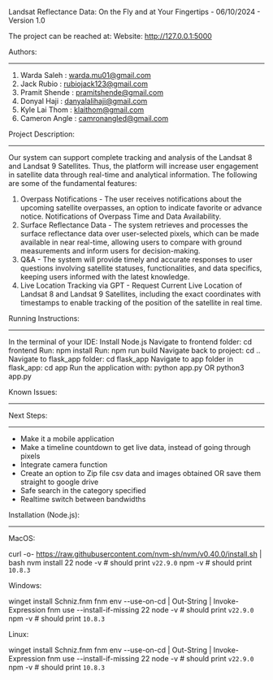 Landsat Reflectance Data: On the Fly and at Your Fingertips - 06/10/2024 - Version 1.0

The project can be reached at:
Website: http://127.0.0.1:5000

Authors:
_______

1. Warda Saleh    : warda.mu01@gmail.com
2. Jack Rubio     : rubiojack123@gmail.com
3. Pramit Shende  : pramitshende@gmail.com
4. Donyal Haji    : danyalalihaji@gmail.com
5. Kyle Lai Thom  : klaithom@gmail.com
6. Cameron Angle  : camronangled@gmail.com



Project Description:
___________________
Our system can support complete tracking and analysis of the Landsat 8 and Landsat 9 Satellites. Thus, the platform will increase user engagement 
in satellite data through real-time and analytical information. The following are some of the fundamental features:

1.	Overpass Notifications - The user receives notifications about the upcoming satellite overpasses, an option to indicate favorite or advance 
notice. Notifications of Overpass Time and Data Availability.
2.	Surface Reflectance Data - The system retrieves and processes the surface reflectance data over user-selected pixels, which can be made available in near
real-time, allowing users to compare with ground measurements and inform users for decision-making.
3.	Q&A - The system will provide timely and accurate responses to user questions involving satellite statuses, functionalities, and data specifics, keeping
users informed with the latest knowledge.
4.	Live Location Tracking via GPT - Request Current Live Location of Landsat 8 and Landsat 9 Satellites, including the exact coordinates with timestamps to enable tracking
of the position of the satellite in real time.


Running Instructions:
____________________
In the terminal of your IDE:
Install Node.js
Navigate to frontend folder: cd frontend
Run: npm install
Run: npm run build
Navigate back to project: cd ..
Navigate to flask_app folder: cd flask_app
Navigate to app folder in flask_app: cd app
Run the application with: 
  python app.py
OR
  python3 app.py


Known Issues:
___________



Next Steps:
__________
- Make it a mobile application
- Make a timeline countdown to get live data, instead of going through pixels
- Integrate camera function
- Create an option to Zip file csv data and images obtained OR save them straight to google drive
- Safe search in the category specified
- Realtime switch between bandwidths



Installation (Node.js):
______________________
MacOS:

curl -o- https://raw.githubusercontent.com/nvm-sh/nvm/v0.40.0/install.sh | bash
nvm install 22
node -v # should print `v22.9.0`
npm -v # should print `10.8.3`

Windows:

winget install Schniz.fnm
fnm env --use-on-cd | Out-String | Invoke-Expression
fnm use --install-if-missing 22
node -v # should print `v22.9.0`
npm -v # should print `10.8.3`

Linux:

winget install Schniz.fnm
fnm env --use-on-cd | Out-String | Invoke-Expression
fnm use --install-if-missing 22
node -v # should print `v22.9.0`
npm -v # should print `10.8.3`


